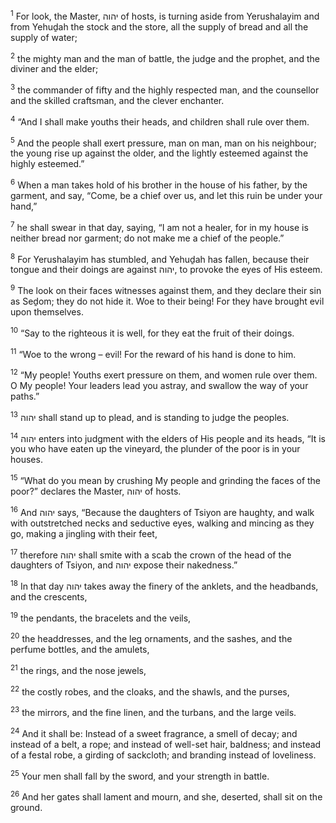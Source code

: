 <sup>1</sup> For look, the Master, יהוה of hosts, is turning aside from Yerushalayim and from Yehuḏah the stock and the store, all the supply of bread and all the supply of water;

<sup>2</sup> the mighty man and the man of battle, the judge and the prophet, and the diviner and the elder;

<sup>3</sup> the commander of fifty and the highly respected man, and the counsellor and the skilled craftsman, and the clever enchanter.

<sup>4</sup> “And I shall make youths their heads, and children shall rule over them.

<sup>5</sup> And the people shall exert pressure, man on man, man on his neighbour; the young rise up against the older, and the lightly esteemed against the highly esteemed.”

<sup>6</sup> When a man takes hold of his brother in the house of his father, by the garment, and say, “Come, be a chief over us, and let this ruin be under your hand,”

<sup>7</sup> he shall swear in that day, saying, “I am not a healer, for in my house is neither bread nor garment; do not make me a chief of the people.”

<sup>8</sup> For Yerushalayim has stumbled, and Yehuḏah has fallen, because their tongue and their doings are against יהוה, to provoke the eyes of His esteem.

<sup>9</sup> The look on their faces witnesses against them, and they declare their sin as Seḏom; they do not hide it. Woe to their being! For they have brought evil upon themselves.

<sup>10</sup> “Say to the righteous it is well, for they eat the fruit of their doings.

<sup>11</sup> “Woe to the wrong – evil! For the reward of his hand is done to him.

<sup>12</sup> “My people! Youths exert pressure on them, and women rule over them. O My people! Your leaders lead you astray, and swallow the way of your paths.”

<sup>13</sup> יהוה shall stand up to plead, and is standing to judge the peoples.

<sup>14</sup> יהוה enters into judgment with the elders of His people and its heads, “It is you who have eaten up the vineyard, the plunder of the poor is in your houses.

<sup>15</sup> “What do you mean by crushing My people and grinding the faces of the poor?” declares the Master, יהוה of hosts.

<sup>16</sup> And יהוה says, “Because the daughters of Tsiyon are haughty, and walk with outstretched necks and seductive eyes, walking and mincing as they go, making a jingling with their feet,

<sup>17</sup> therefore יהוה shall smite with a scab the crown of the head of the daughters of Tsiyon, and יהוה expose their nakedness.”

<sup>18</sup> In that day יהוה takes away the finery of the anklets, and the headbands, and the crescents,

<sup>19</sup> the pendants, the bracelets and the veils,

<sup>20</sup> the headdresses, and the leg ornaments, and the sashes, and the perfume bottles, and the amulets,

<sup>21</sup> the rings, and the nose jewels,

<sup>22</sup> the costly robes, and the cloaks, and the shawls, and the purses,

<sup>23</sup> the mirrors, and the fine linen, and the turbans, and the large veils.

<sup>24</sup> And it shall be: Instead of a sweet fragrance, a smell of decay; and instead of a belt, a rope; and instead of well-set hair, baldness; and instead of a festal robe, a girding of sackcloth; and branding instead of loveliness.

<sup>25</sup> Your men shall fall by the sword, and your strength in battle.

<sup>26</sup> And her gates shall lament and mourn, and she, deserted, shall sit on the ground.

